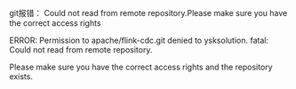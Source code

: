 git报错： Could not read from remote repository.Please make sure you have the correct access rights

ERROR: Permission to apache/flink-cdc.git denied to ysksolution.
fatal: Could not read from remote repository.

Please make sure you have the correct access rights
and the repository exists.

